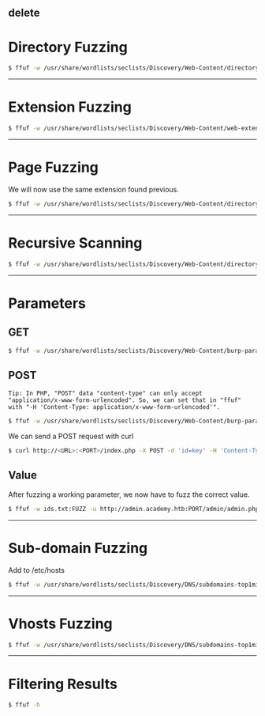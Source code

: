 ## delete


# Directory Fuzzing
```bash
$ ffuf -w /usr/share/wordlists/seclists/Discovery/Web-Content/directory-list-2.3-small.txt -u http://<URL>:<PORT>/FUZZ
```

* * *

# Extension Fuzzing
```bash
$ ffuf -w /usr/share/wordlists/seclists/Discovery/Web-Content/web-extensions.txt -u http://<URL>:<PORT>/indexFUZZ
```

* * *

# Page Fuzzing
We will now use the same extension found previous.

```bash
$ ffuf -w /usr/share/wordlists/seclists/Discovery/Web-Content/directory-list-2.3-small.txt -u http://<URL>:<PORT>/FUZZ.php
```

* * *

# Recursive Scanning
```bash
$ ffuf -w /usr/share/wordlists/seclists/Discovery/Web-Content/directory-list-2.3-small.txt -u http://<URL>:<PORT>/FUZZ -recursion -recursion-depth 1 -e .php -v
```

* * *

# Parameters
## GET
```bash
$ ffuf -w /usr/share/wordlists/seclists/Discovery/Web-Content/burp-parameter-names.txt -u http://<URL>:<PORT>/index.php?FUZZ=key -fs xxx
```

## POST
`Tip: In PHP, "POST" data "content-type" can only accept "application/x-www-form-urlencoded". So, we can set that in "ffuf" with "-H 'Content-Type: application/x-www-form-urlencoded'".`

```bash
$ ffuf -w /usr/share/wordlists/seclists/Discovery/Web-Content/burp-parameter-names.txt -u http://<URL>:<PORT>/index.php -X POST -d 'FUZZ=key' -H 'Content-Type: application/x-www-form-urlencoded' -fs xxx
```

We can send a POST request with curl
```bash
$ curl http://<URL>:<PORT>/index.php -X POST -d 'id=key' -H 'Content-Type: application/x-www-form-urlencoded'
```

## Value 
After fuzzing a working parameter, we now have to fuzz the correct value.   

```bash
$ ffuf -w ids.txt:FUZZ -u http://admin.academy.htb:PORT/admin/admin.php -X POST -d 'id=FUZZ' -H 'Content-Type: application/x-www-form-urlencoded' -fs xxx
```

* * *

# Sub-domain Fuzzing
Add to /etc/hosts

```bash
$ ffuf -w /usr/share/wordlists/seclists/Discovery/DNS/subdomains-top1million-5000.txt -u http://FUZZ.<IP/ADDRESS>:<PORT>/
```

* * *

# Vhosts Fuzzing
```bash
$ ffuf -w /usr/share/wordlists/seclists/Discovery/DNS/subdomains-top1million-5000.txt -u http://<IP/ADDRESS>:<PORT>/ -H 'Host: FUZZ.<IP/ADDRESS>'
```
* * *

# Filtering Results
```bash
$ ffuf -h
```
